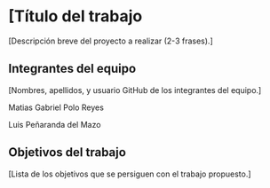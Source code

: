 
# [Título del trabajo

[Descripción breve del proyecto a realizar (2-3 frases).]

## Integrantes del equipo

[Nombres, apellidos, y usuario GitHub de los integrantes del equipo.]

Matias Gabriel Polo Reyes

Luis Peñaranda del Mazo
## Objetivos del trabajo

[Lista de los objetivos que se persiguen con el trabajo propuesto.]
